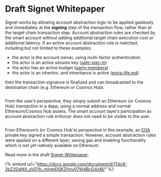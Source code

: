 # Draft Signet Whitepaper

Signet works by allowing account abstraction logic to be applied gaslessly and immediately at the **signing** step of the transaction flow, rather than at the target chain transaction step. Account abstraction rules are checked by the smart account without adding additional target chain execution cost or additional latency. If an active account abstraction rule is matched, including but not limited to these examples:

* the actor is the account owner, using multi-factor authentication
* the actor is an active session key ([safe-sign-in](../safe-sign-in/ "mention"))
* the actor has an active budget ([party-members](../party-members/ "mention"))
* the actor is an inheritor, and inheritance is active ([extra-life.md](../extra-life.md "mention"))

then the transaction signature is finalized and can broadcasted to the destination chain (e.g. Ethereum or Cosmos Hub).

<figure><img src="../../.gitbook/assets/Screenshot 2024-03-31 at 5.01.01 PM.png" alt=""><figcaption></figcaption></figure>

From the user’s perspective, they simply submit an Ethereum (or Cosmos Hub) transaction in a dapp, using a normal address and normal Ethereum/Cosmos Hub assets. The smart account layer’s participation as account abstraction rule enforcer does not need to be visible to the user.

<figure><img src="../../.gitbook/assets/Screenshot 2024-03-31 at 5.01.41 PM.png" alt=""><figcaption></figcaption></figure>

From Ethereum’s (or Cosmos Hub's) perspective in this example, an [EOA](../../glossary.md#eoa) private key signed a simple transaction. However, account abstraction rules were applied on a different layer, saving gas and enabling functionality which is not yet natively available on Ethereum.

Read more in the draft [Signet Whitepaper](https://docs.google.com/document/d/1Tdc8-2bZ2DdNX\_oVD1h\_mIretjDSKZHny07W4BcG4xM/):

{% embed url="https://docs.google.com/document/d/1Tdc8-2bZ2DdNX_oVD1h_mIretjDSKZHny07W4BcG4xM/" %}
